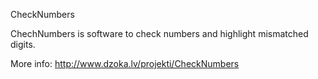 CheckNumbers

ChechNumbers is software to check numbers and highlight mismatched digits.

More info: http://www.dzoka.lv/projekti/CheckNumbers
